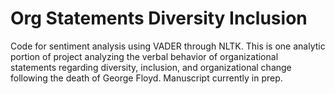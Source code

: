# Org Statements Diversity Inclusion
 
Code for sentiment analysis using VADER through NLTK. This is one analytic portion of project analyzing the verbal behavior of organizational statements regarding diversity, inclusion, and organizational change following the death of George Floyd. Manuscript currently in prep. 
